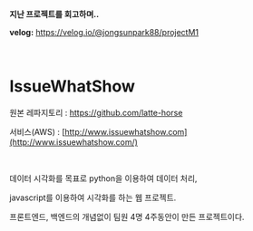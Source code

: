 **지난 프로젝트를 회고하며..**

**velog:** https://velog.io/@jongsunpark88/projectM1 

<br>

# IssueWhatShow

원본 레파지토리 :   https://github.com/latte-horse

서비스(AWS) :   [http://www.issuewhatshow.com](http://www.issuewhatshow.com/) 

<Br>

데이터 시각화를 목표로 python을 이용하여 데이터 처리,

javascript를 이용하여 시각화를 하는 웹 프로젝트.

프론트엔드, 백엔드의 개념없이 팀원 4명 4주동안이 만든 프로젝트이다.
